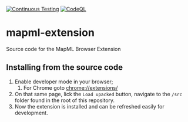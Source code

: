 [![Continuous Testing](https://github.com/Maps4HTML/mapml-extension/actions/workflows/ci-testing.yml/badge.svg)](https://github.com/Maps4HTML/mapml-extension/actions/workflows/ci-testing.yml) [![CodeQL](https://github.com/Maps4HTML/mapml-extension/actions/workflows/codeql-analysis.yml/badge.svg)](https://github.com/Maps4HTML/mapml-extension/actions/workflows/codeql-analysis.yml)

# mapml-extension
Source code for the MapML Browser Extension

## Installing from the source code

1. Enable developer mode in your browser;
   1. For Chrome goto [chrome://extensions/](chrome://extensions/)
2. On that same page, lick the `Load upacked` button, navigate to the `/src` folder found in the root of this repository.
3. Now the extension is installed and can be refreshed easily for development.